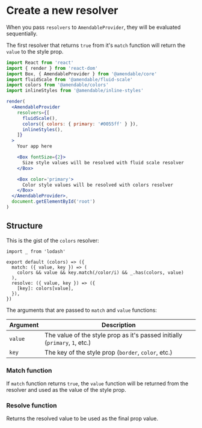 # Create a new resolver

When you pass `resolvers` to `AmendableProvider`, they will be evaluated
sequentially.

The first resolver that returns `true` from it's `match` function will return
the `value` to the style prop.

```jsx sandbox
import React from 'react'
import { render } from 'react-dom'
import Box, { AmendableProvider } from '@amendable/core'
import fluidScale from '@amendable/fluid-scale'
import colors from '@amendable/colors'
import inlineStyles from '@amendable/inline-styles'

render(
  <AmendableProvider
    resolvers={[
      fluidScale(),
      colors({ colors: { primary: '#0055ff' } }),
      inlineStyles(),
    ]}
  >
    Your app here

    <Box fontSize={2}>
      Size style values will be resolved with fluid scale resolver
    </Box>

    <Box color='primary'>
      Color style values will be resolved with colors resolver
    </Box>
  </AmendableProvider>,
  document.getElementById('root')
)
```

## Structure

This is the gist of the `colors` resolver:
```
import _ from 'lodash'

export default (colors) => ({
  match: ({ value, key }) => (
    colors && value && key.match(/color/i) && _.has(colors, value)
  ),
  resolve: ({ value, key }) => ({
    [key]: colors[value],
  }),
})
```

The arguments that are passed to `match` and `value` functions:

| Argument                     | Description
| ---                          | ---
| `value`                      | The value of the style prop as it's passed initially (`primary`, `1`, etc.)
| `key`                        | The key of the style prop (`border`, `color`, etc.)

### Match function

If `match` function returns `true`, the `value` function will be returned from
the resolver and used as the value of the style prop.

### Resolve function

Returns the resolved value to be used as the final prop value.
